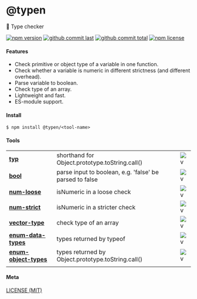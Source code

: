 # @typen

:blowfish: Type checker


[![npm version][badge-npm-version]][url-npm]
[![github commit last][badge-github-last-commit]][url-github]
[![github commit total][badge-github-commit-count]][url-github]
[![npm license][badge-npm-license]][url-npm]

[//]: <> (Shields)
[badge-npm-version]: https://flat.badgen.net/npm/v/@typen/typ
[badge-npm-license]: https://flat.badgen.net/npm/license/@typen/typ
[badge-github-last-commit]: https://flat.badgen.net/github/last-commit/hoyeungw/typen
[badge-github-commit-count]: https://flat.badgen.net/github/commits/hoyeungw/typen

[//]: <> (Link)
[url-github]: https://github.com/hoyeungw/typen
[url-npm]: https://npmjs.org/package/@typen/typ

#### Features

- Check primitive or object type of a variable in one function.
- Check whether a variable is numeric in different strictness (and different overhead).
- Parse variable to boolean.
- Check type of an array.
- Lightweight and fast.
- ES-module support.

#### Install

```console
$ npm install @typen/<tool-name>
```

#### Tools

|                                                     |                                                         |                            |
| --------------------------------------------------- | ------------------------------------------------------- | -------------------------- |
| [**typ**](packages/typ)                             | shorthand for Object.prototype.toString.call()          | ![v][typ-dm]               |
| [**bool**](packages/bool)                           | parse input to boolean, e.g. 'false' be parsed to false | ![v][bool-dm]              |
| [**num-loose**](packages/num-loose)                 | isNumeric in a loose check                              | ![v][num-loose-dm]         |
| [**num-strict**](packages/num-strict)               | isNumeric in a stricter check                           | ![v][num-strict-dm]        |
| [**vector-type**](packages/vector-type)             | check type of an array                                  | ![v][vector-type-dm]       |
| [**enum-data-types**](packages/enum-data-types)     | types returned by typeof                                | ![v][enum-data-types-dm]   |
| [**enum-object-types**](packages/enum-object-types) | types returned by Object.prototype.toString.call()      | ![v][enum-object-types-dm] |
|                                                     |                                                         |                            |

[//]: <> (Local routes)
[typ-dm]: https://flat.badgen.net/npm/dm/@typen/typ
[bool-dm]: https://flat.badgen.net/npm/dm/@typen/bool
[num-loose-dm]: https://flat.badgen.net/npm/dm/@typen/num-loose
[num-strict-dm]: https://flat.badgen.net/npm/dm/@typen/num-strict
[vector-type-dm]: https://flat.badgen.net/npm/dm/@typen/vector-type
[enum-data-types-dm]: https://flat.badgen.net/npm/dm/@typen/enum-data-types
[enum-object-types-dm]: https://flat.badgen.net/npm/dm/@typen/enum-object-types

#### Meta

[LICENSE (MIT)](LICENSE)
